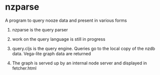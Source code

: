 # nzparse

A program to query nooze data and present in various forms

1. nzparse is the query parser

2. work on the query language is still in progress

3. query.cljs is the query engine. Queries go to the local copy of the nzdb data. Vega-lite graph data are returned

4. The graph is served up by an internal node server and displayed in fetcher.html
